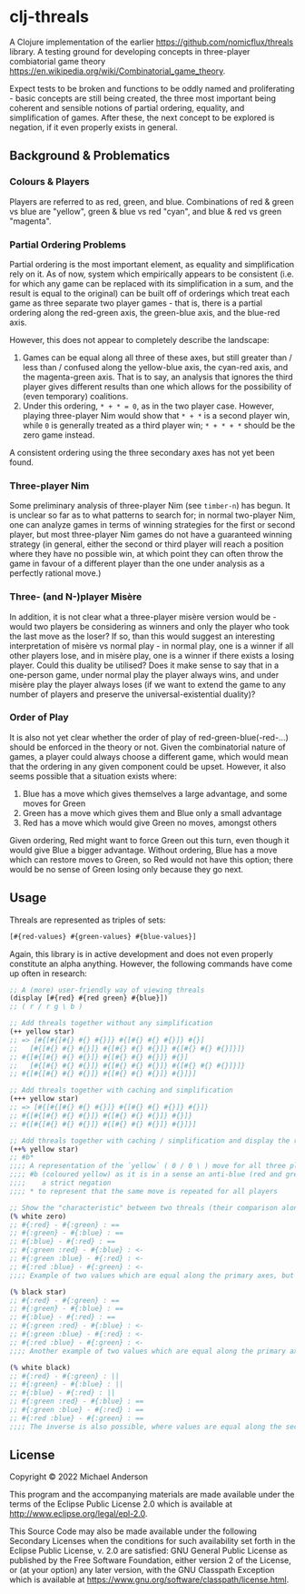 # clj-threals

A Clojure implementation of the earlier https://github.com/nomicflux/threals library. A testing ground for developing
concepts in three-player combiatorial game theory https://en.wikipedia.org/wiki/Combinatorial_game_theory.

Expect tests to be broken and functions to be oddly named and proliferating - basic concepts are still being created,
the three most important being coherent and sensible notions of partial ordering, equality, and simplification of games.
After these, the next concept to be explored is negation, if it even properly exists in general.

## Background & Problematics

### Colours & Players

Players are referred to as red, green, and blue. Combinations of red & green vs blue are "yellow", green & blue vs red
"cyan", and blue & red vs green "magenta".

### Partial Ordering Problems

Partial ordering is the most important element, as equality and simplification rely on it. As of now, system which
empirically appears to be consistent (i.e. for which any game can be replaced with its simplification in a sum, and the
result is equal to the original) can be built off of orderings which treat each game as three separate two player
games - that is, there is a partial ordering along the red-green axis, the green-blue axis, and the blue-red axis.

However, this does not appear to completely describe the landscape:
1. Games can be equal along all three of these axes, but still greater than / less than / confused along the yellow-blue
   axis, the cyan-red axis, and the magenta-green axis. That is to say, an analysis that ignores the third player gives
   different results than one which allows for the possibility of (even temporary) coalitions.
2. Under this ordering, `* + * = 0`, as in the two player case. However, playing three-player Nim would show that `* + *` is
   a second player win, while `0` is generally treated as a third player win; `* + * + *` should be the zero game instead.

A consistent ordering using the three secondary axes has not yet been found.

### Three-player Nim

Some preliminary analysis of three-player Nim (see `timber-n`) has begun. It is unclear so far as to what patterns to
search for; in normal two-player Nim, one can analyze games in terms of winning strategies for the first or second
player, but most three-player Nim games do not have a guaranteed winning strategy (in general, either the second or
third player will reach a position where they have no possible win, at which point they can often throw the game in
favour of a different player than the one under analysis as a perfectly rational move.) 

### Three- (and N-)player Misère

In addition, it is not clear what a three-player misère version would be - would two players be considering as winners
and only the player who took the last move as the loser? If so, than this would suggest an interesting interpretation of
misère vs normal play - in normal play, one is a winner if all other players lose, and in misère play, one is
a winner if there exists a losing player. Could this duality be utilised? Does it make sense to say that in a one-person
game, under normal play the player always wins, and under misère play the player always loses (if we want to extend the
game to any number of players and preserve the universal-existential duality)?

### Order of Play

It is also not yet clear whether the order of play of red-green-blue(-red-...) should be enforced in the theory or not. Given
the combinatorial nature of games, a player could always choose a different game, which would mean that the ordering in
any given component could be upset. However, it also seems possible that a situation exists where:

1. Blue has a move which gives themselves a large advantage, and some moves for Green
2. Green has a move which gives them and Blue only a small advantage
3. Red has a move which would give Green no moves, amongst others

Given ordering, Red might want to force Green out this turn, even though it would give Blue a bigger advantage. Without
ordering, Blue has a move which can restore moves to Green, so Red would not have this option; there would be no sense
of Green losing only because they go next.

## Usage

Threals are represented as triples of sets:

```clojure
[#{red-values} #{green-values} #{blue-values}]
```

Again, this library is in active development and does not even properly constitute an alpha anything. However, the
following commands have come up often in research:

```clojure
;; A (more) user-friendly way of viewing threals
(display [#{red} #{red green} #{blue}])
;; ( r / r g \ b )

;; Add threals together without any simplification
(++ yellow star)
;; => [#{[#{[#{} #{} #{}]} #{[#{} #{} #{}]} #{}]
;;   [#{[#{} #{} #{}]} #{[#{} #{} #{}]} #{[#{} #{} #{}]}]}
;; #{[#{[#{} #{} #{}]} #{[#{} #{} #{}]} #{}]
;;   [#{[#{} #{} #{}]} #{[#{} #{} #{}]} #{[#{} #{} #{}]}]}
;; #{[#{[#{} #{} #{}]} #{[#{} #{} #{}]} #{}]}]

;; Add threals together with caching and simplification
(+++ yellow star)
;; => [#{[#{[#{} #{} #{}]} #{[#{} #{} #{}]} #{}]}
;; #{[#{[#{} #{} #{}]} #{[#{} #{} #{}]} #{}]}
;; #{[#{[#{} #{} #{}]} #{[#{} #{} #{}]} #{}]}]

;; Add threals together with caching / simplification and display the result
(++% yellow star)
;; #b* 
;;;; A representation of the `yellow` ( 0 / 0 \ ) move for all three players
;;;; #b (coloured yellow) as it is in a sense an anti-blue (red and green can move to zero, blue has no moves), but not
;;;;    a strict negation
;;;; * to represent that the same move is repeated for all players

;; Show the "characteristic" between two threals (their comparison along all three primary and all three secondary axes
(% white zero)
;; #{:red} - #{:green} : ==
;; #{:green} - #{:blue} : ==
;; #{:blue} - #{:red} : ==
;; #{:green :red} - #{:blue} : <-
;; #{:green :blue} - #{:red} : <-
;; #{:red :blue} - #{:green} : <-
;;;; Example of two values which are equal along the primary axes, but not the secondary

(% black star)
;; #{:red} - #{:green} : ==
;; #{:green} - #{:blue} : ==
;; #{:blue} - #{:red} : ==
;; #{:green :red} - #{:blue} : <-
;; #{:green :blue} - #{:red} : <-
;; #{:red :blue} - #{:green} : <-
;;;; Another example of two values which are equal along the primary axes, but not the secondary

(% white black)
;; #{:red} - #{:green} : ||
;; #{:green} - #{:blue} : ||
;; #{:blue} - #{:red} : ||
;; #{:green :red} - #{:blue} : ==
;; #{:green :blue} - #{:red} : ==
;; #{:red :blue} - #{:green} : ==
;;;; The inverse is also possible, where values are equal along the secondary axes, but not the primary
```

## License

Copyright © 2022 Michael Anderson

This program and the accompanying materials are made available under the
terms of the Eclipse Public License 2.0 which is available at
http://www.eclipse.org/legal/epl-2.0.

This Source Code may also be made available under the following Secondary
Licenses when the conditions for such availability set forth in the Eclipse
Public License, v. 2.0 are satisfied: GNU General Public License as published by
the Free Software Foundation, either version 2 of the License, or (at your
option) any later version, with the GNU Classpath Exception which is available
at https://www.gnu.org/software/classpath/license.html.
